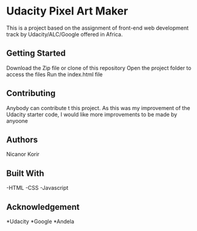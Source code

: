 # Udacity Pixel Art Maker

This is a project based on the assignment of front-end web development track by Udacity/ALC/Google offered in Africa. 

## Getting Started
Download the Zip file or clone of this repository
Open the project folder to access the files
Run the index.html file

## Contributing
Anybody can contribute t this project. As this was my improvement of the Udacity starter code, I would like more improvements to be made by anyoone

## Authors
Nicanor Korir


## Built With
-HTML
-CSS
-Javascript

## Acknowledgement
*Udacity
*Google
*Andela


